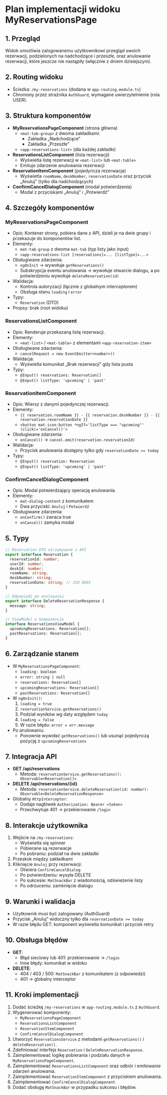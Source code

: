 # Plan implementacji widoku MyReservationsPage

## 1. Przegląd
Widok umożliwia zalogowanemu użytkownikowi przegląd swoich rezerwacji, podzielonych na nadchodzące i przeszłe, oraz anulowanie rezerwacji, które jeszcze nie nastąpiły (włącznie z dniem dzisiejszym).

## 2. Routing widoku
- Ścieżka: `/my-reservations` (dodana w `app-routing.module.ts`)
- Chroniony przez strażnika `AuthGuard`, wymagane uwierzytelnienie (rola USER).

## 3. Struktura komponentów
- **MyReservationsPageComponent** (strona główna)
  - `<mat-tab-group>` z dwoma zakładkami:
    - Zakładka „Nadchodzące”
    - Zakładka „Przeszłe”
  - `<app-reservations-list>` (dla każdej zakładki)
- **ReservationsListComponent** (lista rezerwacji)
  - Wyświetla listę rezerwacji w `<mat-list>` lub `<mat-table>`
  - Emituje zdarzenie anulowania rezerwacji
- **ReservationItemComponent** (pojedyncza rezerwacja)
  - Wyświetla `roomName`, `deskNumber`, `reservationDate` oraz przycisk „Anuluj” (tylko dla nadchodzących)
- **ConfirmCancelDialogComponent** (modal potwierdzenia)
  - Modal z przyciskami „Anuluj” i „Potwierdź”

## 4. Szczegóły komponentów

### MyReservationsPageComponent
- Opis: Kontener strony, pobiera dane z API, dzieli je na dwie grupy i przekazuje do komponentów list.
- Elementy:
  - `mat-tab-group` z dwoma `mat-tab` (typ listy jako input)
  - `<app-reservations-list [reservations]=... [listType]=...>`
- Obsługiwane zdarzenia:
  - `ngOnInit` → wywołuje `getReservations()`
  - Subskrypcja eventu anulowania → wywołuje otwarcie dialogu, a po potwierdzeniu wywołuje `deleteReservation(id)`
- Walidacja:
  - Kontrola autoryzacji (łącznie z globalnym interceptorem)
  - Obsługa stanu `loading` i `error`
- Typy:
  - `Reservation` (DTO)
- Propsy: brak (root widoku)

### ReservationsListComponent
- Opis: Renderuje przekazaną listę rezerwacji.
- Elementy:
  - `<mat-list>` / `<mat-table>` z elementami `<app-reservation-item>`
- Obsługiwane zdarzenia:
  - `cancelRequest = new EventEmitter<number>()`
- Walidacja:
  - Wyświetla komunikat „Brak rezerwacji” gdy lista pusta
- Typy:
  - `@Input() reservations: Reservation[]`
  - `@Input() listType: 'upcoming' | 'past'`

### ReservationItemComponent
- Opis: Wiersz z danymi pojedynczej rezerwacji.
- Elementy:
  - `{{ reservation.roomName }} - {{ reservation.deskNumber }} - {{ reservation.reservationDate }}`
  - `<button mat-icon-button *ngIf='listType === "upcoming"' (click)='onCancel()'>`
- Obsługiwane zdarzenia:
  - `onCancel()` → `cancel.emit(reservation.reservationId)`
- Walidacja:
  - Przycisk anulowania dostępny tylko gdy `reservationDate >= today`
- Typy:
  - `@Input() reservation: Reservation`
  - `@Input() listType: 'upcoming' | 'past'`

### ConfirmCancelDialogComponent
- Opis: Modal potwierdzający operację anulowania.
- Elementy:
  - `mat-dialog-content` z komunikatem
  - Dwa przyciski: `Anuluj` i `Potwierdź`
- Obsługiwane zdarzenia:
  - `onConfirm()` zwraca true
  - `onCancel()` zamyka modal

## 5. Typy
```ts
// Reservation DTO otrzymywane z API
export interface Reservation {
  reservationId: number;
  userId: number;
  deskId: number;
  roomName: string;
  deskNumber: string;
  reservationDate: string; // ISO 8601
}

// Odpowiedź po anulowaniu
export interface DeleteReservationResponse {
  message: string;
}

// ViewModel w komponencie
interface ReservationsViewModel {
  upcomingReservations: Reservation[];
  pastReservations: Reservation[];
}
```

## 6. Zarządzanie stanem
- W `MyReservationsPageComponent`:
  - `loading: boolean`
  - `error: string | null`
  - `reservations: Reservation[]`
  - `upcomingReservations: Reservation[]`
  - `pastReservations: Reservation[]`
- W `ngOnInit()`:
  1. `loading = true`
  2. `reservationService.getReservations()`
  3. Podział wyników wg daty względem `today`
  4. `loading = false`
  5. W razie błędu: `error = err.message`
- Po anulowaniu:
  - Ponownie wywołać `getReservations()` lub usunąć pojedynczą pozycję z `upcomingReservations`

## 7. Integracja API
- **GET /api/reservations**
  - Metoda: `reservationService.getReservations(): Observable<Reservation[]>`
- **DELETE /api/reservations/{id}**
  - Metoda: `reservationService.deleteReservation(id: number): Observable<DeleteReservationResponse>`
- Globalny `HttpInterceptor`:
  - Dodaje nagłówek `Authorization: Bearer <token>`
  - Przechwytuje 401 → przekierowanie `/login`

## 8. Interakcje użytkownika
1. Wejście na `/my-reservations`:
   - Wyświetla się spinner
   - Pobierane są rezerwacje
   - Po pobraniu: podział na dwie zakładki
2. Przeskok między zakładkami
3. Kliknięcie `Anuluj` przy rezerwacji:
   - Otwiera `ConfirmCancelDialog`
   - Po potwierdzeniu: wysyła DELETE
   - Po sukcesie: `MatSnackBar` z wiadomością, odświeżenie listy
   - Po odrzuceniu: zamknięcie dialogu

## 9. Warunki i walidacja
- Użytkownik musi być zalogowany (AuthGuard)
- Przycisk „Anuluj” widoczny tylko dla `reservationDate >= today`
- W razie błędu GET: komponent wyświetla komunikat i przycisk retry

## 10. Obsługa błędów
- **GET**:
  - Błąd sieciowy lub 401: przekierowanie → `/login`
  - Inne błędy: komunikat w widoku
- **DELETE**:
  - 404 / 403 / 500: `MatSnackBar` z komunikatem (z odpowiedzi)
  - 401 → globalny interceptor

## 11. Kroki implementacji
1. Dodać ścieżkę `/my-reservations` w `app-routing.module.ts` z `AuthGuard`.
2. Wygenerować komponenty:
   - `MyReservationsPageComponent`
   - `ReservationsListComponent`
   - `ReservationItemComponent`
   - `ConfirmCancelDialogComponent`
3. Utworzyć `ReservationsService` z metodami `getReservations()` i `deleteReservation()`.
4. Zdefiniować interfejs `Reservation` i `DeleteReservationResponse`.
5. Zaimplementować logikę pobierania i podziału danych w `MyReservationsPageComponent`.
6. Zaimplementować `ReservationsListComponent` oraz odbiór i emitowanie zdarzeń anulowania.
7. Zaimplementować `ReservationItemComponent` z przyciskiem anulowania.
8. Zaimplementować `ConfirmCancelDialogComponent`.
9. Dodać obsługę `MatSnackBar` w przypadku sukcesu i błędów.

